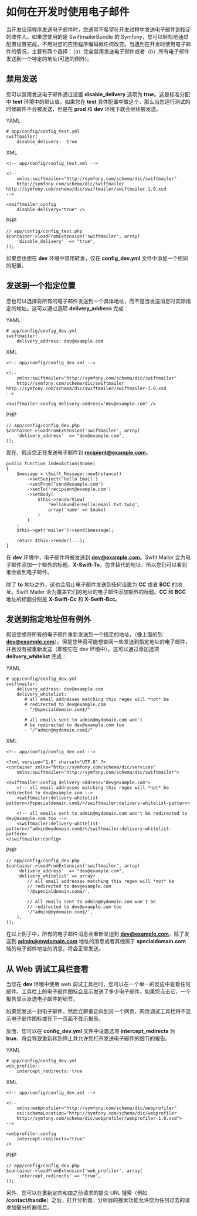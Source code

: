 # 如何在开发时使用电子邮件

当开发应用程序发送电子邮件时，您通常不希望在开发过程中发送电子邮件到指定的收件人。如果您使用的是 SwiftmailerBundle 的 Symfony，您可以轻松地通过配置设置完成，不用对您的应用程序编码做任何改变。当遇到在开发时使用电子邮件的情况，主要有两个选择：（a）完全禁用发送电子邮件或者（b）所有电子邮件发送到一个特定的地址(可选的例外)。

## 禁用发送

您可以禁用发送电子邮件通过设置 **disable_delivery** 选项为 **true**。这是标准分配中 **test** 环境中的默认值。如果您在 **test** 具体配置中做这个，那么当您运行测试的时候邮件不会被发送，但是在 **prod** 和 **dev** 环境下就会继续被发送。

YAML

```
# app/config/config_test.yml
swiftmailer:
    disable_delivery:  true
```

XML

```
<!-- app/config/config_test.xml -->

<!--
    xmlns:swiftmailer="http://symfony.com/schema/dic/swiftmailer"
    http://symfony.com/schema/dic/swiftmailer http://symfony.com/schema/dic/swiftmailer/swiftmailer-1.0.xsd
-->

<swiftmailer:config
    disable-delivery="true" />
```

PHP

```
// app/config/config_test.php
$container->loadFromExtension('swiftmailer', array(
    'disable_delivery'  => "true",
));
```

如果您也想在 **dev** 环境中禁用转发，仅在 **config_dev.yml** 文件中添加一个相同的配置。

## 发送到一个指定位置

您也可以选择将所有的电子邮件发送到一个具体地址，而不是当发送消息时实际指定的地址。这可以通过选项 **delivery_address** 完成：

YAML

```
# app/config/config_dev.yml
swiftmailer:
    delivery_address: dev@example.com
```

XML

```
<!-- app/config/config_dev.xml -->

<!--
    xmlns:swiftmailer="http://symfony.com/schema/dic/swiftmailer"
    http://symfony.com/schema/dic/swiftmailer http://symfony.com/schema/dic/swiftmailer/swiftmailer-1.0.xsd
-->

<swiftmailer:config delivery-address="dev@example.com" />
```

PHP

```
// app/config/config_dev.php
$container->loadFromExtension('swiftmailer', array(
    'delivery_address'  => "dev@example.com",
));
```

现在，假设您正在发送电子邮件到 **recipient@example.com**。

```
public function indexAction($name)
{
    $message = \Swift_Message::newInstance()
        ->setSubject('Hello Email')
        ->setFrom('send@example.com')
        ->setTo('recipient@example.com')
        ->setBody(
            $this->renderView(
                'HelloBundle:Hello:email.txt.twig',
                array('name' => $name)
            )
        )
    ;
    $this->get('mailer')->send($message);

    return $this->render(...);
}
```

在 **dev** 环境中，电子邮件将被发送到 **dev@example.com**。Swfit Mailor 会为电子邮件添加一个额外的标题，**X-Swift-To**，包含替代的地址，所以您仍可以看到谁会收到电子邮件。

除了 **to** 地址之外，这也会阻止电子邮件发送到任何设置为 **CC** 或者 **BCC** 的地址。Swift Mailer 会为覆盖它们的地址的电子邮件添加额外的标题。**CC** 和 **BCC** 地址的标题分别是 **X-Swift-Cc** 和 **X-Swift-Bcc**。

## 发送到指定地址但有例外

假设您想将所有的电子邮件重新发送到一个指定的地址，（像上面的到 **dev@example.com**）。但是您毕竟可能想查阅一些发送到指定地址的电子邮件，并且没有被重新发送（即使它在 dev 环境中）。这可以通过添加选项 **delivery_whitelist** 完成：

YAML

```
# app/config/config_dev.yml
swiftmailer:
    delivery_address: dev@example.com
    delivery_whitelist:
       # all email addresses matching this regex will *not* be
       # redirected to dev@example.com
       - "/@specialdomain.com$/"

       # all emails sent to admin@mydomain.com won't
       # be redirected to dev@example.com too
       - "/^admin@mydomain.com$/"
```

XML

```
<!-- app/config/config_dev.xml -->

<?xml version="1.0" charset="UTF-8" ?>
<container xmlns="http://symfony.com/schema/dic/services"
    xmlns:swiftmailer="http://symfony.com/schema/dic/swiftmailer">

<swiftmailer:config delivery-address="dev@example.com">
    <!-- all email addresses matching this regex will *not* be redirected to dev@example.com -->
    <swiftmailer:delivery-whitelist-pattern>/@specialdomain.com$/</swiftmailer:delivery-whitelist-pattern>

    <!-- all emails sent to admin@mydomain.com won't be redirected to dev@example.com too -->
    <swiftmailer:delivery-whitelist-pattern>/^admin@mydomain.com$/</swiftmailer:delivery-whitelist-pattern>
</swiftmailer:config>
```

PHP

```
// app/config/config_dev.php
$container->loadFromExtension('swiftmailer', array(
    'delivery_address'  => "dev@example.com",
    'delivery_whitelist' => array(
        // all email addresses matching this regex will *not* be
        // redirected to dev@example.com
        '/@specialdomain.com$/',

        // all emails sent to admin@mydomain.com won't be
        // redirected to dev@example.com too
        '/^admin@mydomain.com$/',
    ),
));
```

在以上例子中，所有的电子邮件消息会重新发送到 **dev@example.com**，除了发送到 **admin@mydomain.com** 地址的消息或者其他属于 **specialdomain.com** 域的电子邮件地址的消息，将会正常发送。

## 从 Web 调试工具栏查看

当您在 **dev** 环境中使用 web 调试工具栏时，您可以在一个单一的反应中查看任何邮件。工具栏上的电子邮件图标会显示发送了多少电子邮件。如果您点击它，一个报告显示发送电子邮件的细节。

如果您发送一封电子邮件，然后立即重定向到另一个网页，网页调试工具栏将不显示电子邮件图标或在下一页面不显示报告。

反而，您可以在 **config_dev.yml** 文件中设置选项 **intercept_redirects**  为 **true**，将会导致重新转到停止并允许您打开发送电子邮件的细节的报告。

YAML

```
# app/config/config_dev.yml
web_profiler:
    intercept_redirects: true
```

XML

```
<!-- app/config/config_dev.xml -->

<!--
    xmlns:webprofiler="http://symfony.com/schema/dic/webprofiler"
    xsi:schemaLocation="http://symfony.com/schema/dic/webprofiler
    http://symfony.com/schema/dic/webprofiler/webprofiler-1.0.xsd">
-->

<webprofiler:config
    intercept-redirects="true"
/>
```

PHP

```
// app/config/config_dev.php
$container->loadFromExtension('web_profiler', array(
    'intercept_redirects' => 'true',
));
```

另外，您可以在重新定向和由之前请求的提交 URL 搜索（例如 **/contact/handle**）之后，打开分析器。分析器的搜索功能允许您为任何过去的请求加载分析器信息。

